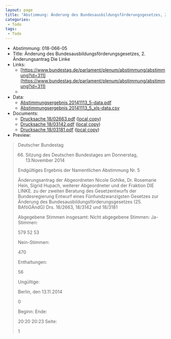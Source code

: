 ```yaml
---
layout: page
title: "Abstimmung: Änderung des Bundesausbildungsförderungsgesetzes, 2. Änderungsantrag Die Linke"
categories:
 - Todo
tags:
 - Todo
---
```


* Abstimmung: 018-066-05
* Title: Änderung des Bundesausbildungsförderungsgesetzes, 2. Änderungsantrag Die Linke
* Links: 
    * [https://www.bundestag.de/parlament/plenum/abstimmung/abstimmung?id=311](https://www.bundestag.de/parlament/plenum/abstimmung/abstimmung?id=311)
    * 
* Data: 
    * [Abstimmungsergebnis 20141113_5-data.pdf](/res/abstimmungsliste/20141113_5-data.pdf)
    * [Abstimmungsergebnis 20141113_5_xls-data.csv](/res/abstimmungsliste/analyses/20141113_5_xls-data.csv)
* Documents: 
    * [Drucksache 18/02663.pdf](http://dip21.bundestag.de/dip21/btd/18/026/1802663.pdf) ([local copy](/res/abstimmungsdaten/018-066-05/1802663.pdf))
    * [Drucksache 18/03142.pdf](http://dip21.bundestag.de/dip21/btd/18/031/1803142.pdf) ([local copy](/res/abstimmungsdaten/018-066-05/1803142.pdf))
    * [Drucksache 18/03181.pdf](http://dip21.bundestag.de/dip21/btd/18/031/1803181.pdf) ([local copy](/res/abstimmungsdaten/018-066-05/1803181.pdf))
* Preview: 
> Deutscher Bundestag
> 
> 66. Sitzung des Deutschen Bundestages
> am Donnerstag, 13.November 2014
> 
> Endgültiges Ergebnis der Namentlichen Abstimmung Nr. 5
> 
> Änderungsantrag der Abgeordneten Nicole Gohlke, Dr. Rosemarie Hein, Sigrid Hupach,
> weiterer Abgeordneter und der Fraktion DIE LINKE.
> zu der zweiten Beratung des Gesetzentwurfs der Bundesregierung
> Entwurf eines Fünfundzwanzigsten Gesetzes zur Änderung des
> Bundesausbildungsförderungsgesetzes (25. BAföGÄndG)
> Drs. 18/2663, 18/3142 und 18/3181
> 
> Abgegebene Stimmen insgesamt:
> Nicht abgegebene Stimmen:
> Ja-Stimmen:
> 
> 579
> 52
> 53
> 
> Nein-Stimmen:
> 
> 470
> 
> Enthaltungen:
> 
> 56
> 
> Ungültige:
> 
> Berlin, den 13.11.2014
> 
> 0
> 
> Beginn:
> Ende:
> 
> 20:20
> 20:23
> Seite:
> 
> 1
> 
> 
